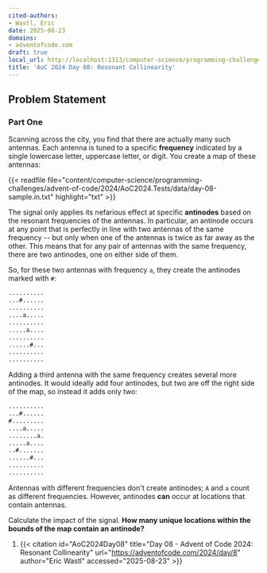 ```yaml
---
cited-authors:
- Wastl, Eric
date: 2025-08-23
domains:
- adventofcode.com
draft: true
local_url: http://localhost:1313/computer-science/programming-challenges/advent-of-code/2024/AoC2024/08-resonant-collinearity/08-resonant-collinearity/
title: 'AoC 2024 Day 08: Resonant Collinearity'
---
```


## Problem Statement

### Part One

Scanning across the city, you find that there are actually many such antennas.
Each antenna is tuned to a specific **frequency** indicated by a single
lowercase letter, uppercase letter, or digit. You create a map of these
antennas:

{{< readfile
  file="content/computer-science/programming-challenges/advent-of-code/2024/AoC2024.Tests/data/day-08-sample.in.txt"
  highlight="txt" >}}

The signal only applies its nefarious effect at specific **antinodes** based on
the resonant frequencies of the antennas. In particular, an antinode occurs at
any point that is perfectly in line with two antennas of the same frequency --
but only when one of the antennas is twice as far away as the other. This means
that for any pair of antennas with the same frequency, there are two antinodes,
one on either side of them.

So, for these two antennas with frequency `a`, they create the antinodes marked
with `#`:

```txt
..........
...#......
..........
....a.....
..........
.....a....
..........
......#...
..........
..........
```

Adding a third antenna with the same frequency creates several more antinodes.
It would ideally add four antinodes, but two are off the right side of the map,
so instead it adds only two:

```txt
..........
...#......
#.........
....a.....
........a.
.....a....
..#.......
......#...
..........
..........
```

Antennas with different frequencies don't create antinodes; `A` and `a` count as
different frequencies. However, antinodes **can** occur at locations that contain
antennas.

Calculate the impact of the signal. **How many unique locations within the
bounds of the map contain an antinode?**

1. {{< citation
  id="AoC2024Day08"
  title="Day 08 - Advent of Code 2024: Resonant Collinearity"
  url="https://adventofcode.com/2024/day/8"
  author="Eric Wastl"
  accessed="2025-08-23" >}}
